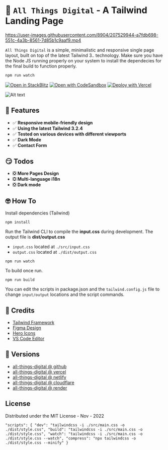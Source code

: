 # 👋 `All Things Digital` - A Tailwind Landing Page



https://user-images.githubusercontent.com/8904/207529944-a7fdb698-551c-4a3b-8561-7d85b1c9aaf9.mp4



`All Things Digital` is a simple, minimalistic and responsive single page layout, built on top of the latest Tailwind 3.*.* technology. Make sure you have the Node JS running properly on your system to install the dependecies for the final build to function properly. 

```bash
npm run watch
```

[![Open in StackBlitz](https://developer.stackblitz.com/img/open_in_stackblitz.svg)](https://stackblitz.com/github/leonism/all-things-digital?file=README.md)
[![Open with CodeSandbox](https://assets.codesandbox.io/github/button-edit-lime.svg)](https://codesandbox.io/s/github.com/leonism/all-things-digital/)
[![Deploy with Vercel](https://vercel.com/button)](https://vercel.com/new/clone?repository-url=https%3A%2F%2Fgithub.com%2Fleonism%2Fall-things-digital)

![Alt text](/back2school.png?raw=true)

## 🚀 Features

- ✅ **Responsive mobile-friendly design**
- ✅ **Using the latest Tailwind 3.2.4**
- ✅ **Tested on various devices with different viewports**
- ✅ **Dark Mode**
- ✅ **Contact Form**

## 😏 Todos

- ❎ **More Pages Design**
- ❎ **Multi-language i18n**
- ❎ **Dark mode**

## 🤓 How To

Install dependencies (Tailwind)

```
npm install
```

Run the Tailwind CLI to compile the **input.css** during development. The output file is **dist/output.css**

- `input.css`  located at `./src/input.css`
- `output.css` located at `./dist/output.css`


```
npm run watch
```

To build once run.

```
npm run build
```

You can edit the scripts in package.json and the `tailwind.config.js` file to change `input/output` locations and the script commands.

## 🔗 Credits

- [Tailwind Framework](https://tailwindcss.com/docs/installation/)
- [Figma Design](https://www.figma.com/community/file/1012878506205031695)
- [Hero Icons](https://heroicons.com/)
- [VS Code Editor](https://code.visualstudio.com/)

## 🧬 Versions

- [all-things-digital @ github](https://github.com/leonism/all-things-digital)
- [all-things-digital @ vercel](https://all-things-digital.vercel.app/)
- [all-things-digital @ netlify](https://all-things-digital.netlify.app/)
- [all-things-digital @ cloudflare](https://all-things-digital.pages.dev)
- [all-things-digital @ render](https://all-things-digital.onrender.com)

## License
Distributed under the MIT License - Nov - 2022

`"scripts": {
    "dev": "tailwindcss -i ./src/main.css -o ./dist/style.css",
    "build": "tailwindcss -i ./src/main.css -o ./dist/style.css",
    "watch": "tailwindcss -i ./src/main.css -o ./dist/style.css --watch",
    "compress": "npx tailwindcss -o ./dist/style.css --minify"
  }`
